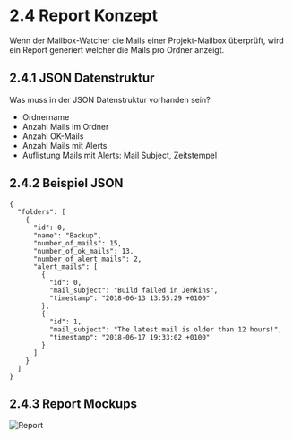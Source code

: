 # 2.4 Report Konzept

Wenn der Mailbox-Watcher die Mails einer Projekt-Mailbox überprüft,
wird ein Report generiert welcher die Mails pro Ordner anzeigt.

## 2.4.1 JSON Datenstruktur

Was muss in der JSON Datenstruktur vorhanden sein?

* Ordnername
* Anzahl Mails im Ordner
* Anzahl OK-Mails
* Anzahl Mails mit Alerts
* Auflistung Mails mit Alerts: Mail Subject, Zeitstempel

## 2.4.2 Beispiel JSON

```
{
  "folders": [
    {
      "id": 0,
      "name": "Backup",
      "number_of_mails": 15,
      "number_of_ok_mails": 13,
      "number_of_alert_mails": 2,
      "alert_mails": [
        {
          "id": 0,
          "mail_subject": "Build failed in Jenkins",
          "timestamp": "2018-06-13 13:55:29 +0100"
        },
        {
          "id": 1,
          "mail_subject": "The latest mail is older than 12 hours!",
          "timestamp": "2018-06-17 19:33:02 +0100"
        }
      ]
    }
  ]
}
```

## 2.4.3 Report Mockups

![Report](https://raw.githubusercontent.com/puzzle/mailbox-watcher/master/doc/2_konzeption/img/report.png)
